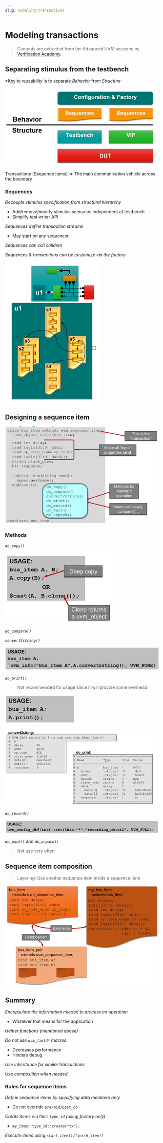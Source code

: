 ```yaml
---
slug: modeling-transactions
---
```


# Modeling transactions

> Contents are extracted from the Advanced UVM sessions by [Verification Academy](https://verificationacademy.com/).

## Separating stimulus from the testbench

*Key to reusability is to separate *Behavior* from *Structure*

![Untitled](Modeling%20transactions%20a303ff1c8f6c48dcb6f39ff710aec1a2/Untitled.png)

Transactions (Sequence items) ⇒ The main communication vehicle across the boundary

### Sequences

*Decouple stimulus specification from structural hierarchy*

- Add/remove/modify stimulus scenarios independent of testbench
- Simplify test writer API

*Sequences define transaction streams*

- May start on any sequencer

*Sequences can call children*

*Sequences & transactions can be customize via the factory*

![Untitled](Modeling%20transactions%20a303ff1c8f6c48dcb6f39ff710aec1a2/Untitled%201.png)

## Designing a sequence item

![Untitled](Modeling%20transactions%20a303ff1c8f6c48dcb6f39ff710aec1a2/Untitled%202.png)

### Methods

*`do_copy()`*

![Untitled](Modeling%20transactions%20a303ff1c8f6c48dcb6f39ff710aec1a2/Untitled%203.png)

*`do_compare()`*

*`convert2string()`*

![Untitled](Modeling%20transactions%20a303ff1c8f6c48dcb6f39ff710aec1a2/Untitled%204.png)

*`do_print()`*

> Not recommended for usage since it will provide some overhead
> 

![Untitled](Modeling%20transactions%20a303ff1c8f6c48dcb6f39ff710aec1a2/Untitled%205.png)

![Untitled](Modeling%20transactions%20a303ff1c8f6c48dcb6f39ff710aec1a2/Untitled%206.png)

*`do_record()`*

![Untitled](Modeling%20transactions%20a303ff1c8f6c48dcb6f39ff710aec1a2/Untitled%207.png)

*`do_pack()`* and *`do_unpack()`*

> Not use very often
> 

## Sequence item composition

> Layering: Use another sequence item inside a sequence item
> 

![Untitled](Modeling%20transactions%20a303ff1c8f6c48dcb6f39ff710aec1a2/Untitled%208.png)

## Summary

*Encapsulate the information needed to process an operation*

- Whatever that means for the application

*Helper functions (mentioned above)*

*Do not use `uvm_field*` macros*

- Decreases performance
- Hinders debug

*Use inheritance for similar transactions*

*Use composition when needed*

### Rules for sequence items

*Define sequence items by specifying data members only*

- Do not override `pre/mid/post_do`

*Create items via their `type_id` (using factory only)*

- `my_item::type_id::create("tx");`

*Execute items using `start_item()/finish_item()`*